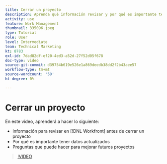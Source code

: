 ```yaml
---
title: Cerrar un proyecto
description: Aprenda qué información revisar y por qué es importante tener datos actualizados en un proyecto antes de cerrarlo [!DNL  Workfront].
activity: use
feature: Work Management
thumbnail: 335096.jpeg
type: Tutorial
role: User
level: Intermediate
team: Technical Marketing
kt: 8783
exl-id: 7dad82df-ef20-4ed3-a52d-27f52d05f678
doc-type: video
source-git-commit: d39754b619e526e1a869deedb38dd2f2b43aee57
workflow-type: tm+mt
source-wordcount: '59'
ht-degree: 0%

---
```


# Cerrar un proyecto

En este vídeo, aprenderá a hacer lo siguiente:

* Información para revisar en [!DNL Workfront] antes de cerrar un proyecto
* Por qué es importante tener datos actualizados
* Preguntas que puede hacer para mejorar futuros proyectos

>[!VIDEO](https://video.tv.adobe.com/v/335096/?quality=12)

<!---
learn more urls:
Update task status
Issue statuses
--->
